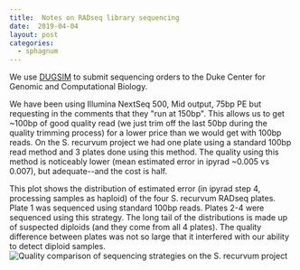 ```yaml
---
title:  Notes on RADseq library sequencing
date:  2019-04-04
layout: post
categories:
  - sphagnum
---
```

We use [DUGSIM][1] to submit sequencing orders to the Duke Center for Genomic and Computational Biology.

We have been using Illumina NextSeq 500, Mid output, 75bp PE but requesting in the comments that they "run at 150bp". This allows us to get ~100bp of good quality read (we just trim off the last 50bp during the quality trimming process) for a lower price than we would get with 100bp reads. On the S. recurvum project we had one plate using a standard 100bp read method and 3 plates done using this method. The quality using this method is noticeably lower (mean estimated error in ipyrad ~0.005 vs 0.007), but adequate--and the cost is half.  

This plot shows the distribution of estimated error (in ipyrad step 4, processing samples as haploid) of the four S. recurvum RADseq plates. Plate 1 was sequenced using standard 100bp reads. Plates 2-4 were sequenced using this strategy. The long tail of the distributions is made up of suspected diploids (and they come from all 4 plates). The quality difference between plates was not so large that it interfered with our ability to detect diploid samples.
![Quality comparison of sequencing strategies on the S. recurvum project][image1]

[1]: https://genome.duke.edu/cores-and-services/sequencing-and-genomic-technologies/next-generation-sequencing
[image1]: {{site.image_path}}Quality_comparison_of_sequencing_strategies.png
